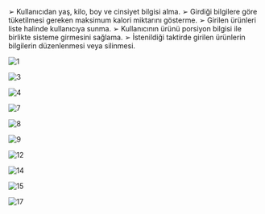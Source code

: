 ➢ Kullanıcıdan yaş, kilo, boy ve cinsiyet bilgisi alma.
➢ Girdiği bilgilere göre tüketilmesi gereken maksimum kalori miktarını gösterme.
➢ Girilen ürünleri liste halinde kullanıcıya sunma.
➢ Kullanıcının ürünü porsiyon bilgisi ile birlikte sisteme girmesini sağlama.
➢ İstenildiği taktirde girilen ürünlerin bilgilerin düzenlenmesi veya silinmesi.

![1](https://user-images.githubusercontent.com/80495953/136474436-7a3677ed-ce85-461f-9644-239d1194359b.png)

![3](https://user-images.githubusercontent.com/80495953/136474444-8040b81d-5fc7-40cb-9d8b-d10e9ef8cc8b.png)

![4](https://user-images.githubusercontent.com/80495953/136474447-d920a675-64d0-4471-a202-dfc16ea2916c.png)

![7](https://user-images.githubusercontent.com/80495953/136474453-e0830029-d5ac-43db-a897-7564a604e032.png)

![8](https://user-images.githubusercontent.com/80495953/136474458-cf86ffec-61e3-4d08-b191-d5f10cbd92da.png)

![9](https://user-images.githubusercontent.com/80495953/136474461-d8393f24-ba34-40c0-9f03-045faf0beca5.png)

![12](https://user-images.githubusercontent.com/80495953/136474464-0ebd6386-8339-481c-a06a-b38a0ff44d33.png)

![14](https://user-images.githubusercontent.com/80495953/136474468-4051afcf-3a19-41de-8547-beb674f5bf85.png)

![15](https://user-images.githubusercontent.com/80495953/136474470-023cfffc-a75f-4f41-8b50-de75b9f394c3.jpg)

![17](https://user-images.githubusercontent.com/80495953/136474477-87acd7c4-72ab-4b05-8d86-0cab72b08146.jpg)
